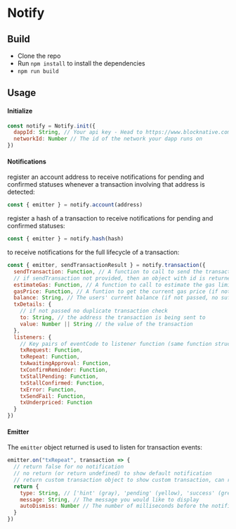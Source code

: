 # Notify

## Build

- Clone the repo
- Run `npm install` to install the dependencies
- `npm run build`

## Usage

#### Initialize

```javascript
const notify = Notify.init({
  dappId: String, // Your api key - Head to https://www.blocknative.com/ to get a free key
  networkId: Number // The id of the network your dapp runs on
})
```

#### Notifications

register an account address to receive notifications for pending and confirmed statuses whenever a transaction involving that address is detected:

```javascript
const { emitter } = notify.account(address)
```

register a hash of a transaction to receive notifications for pending and confirmed statuses:

```javascript
const { emitter } = notify.hash(hash)
```

to receive notifications for the full lifecycle of a transaction:

```javascript
const { emitter, sendTransactionResult } = notify.transaction({
  sendTransaction: Function, // A function to call to send the transaction
  // if sendTransaction not provided, then an object with id is returned to be passed to notify.hash after you have initiated the transaction yourself
  estimateGas: Function, // A function to call to estimate the gas limit for this transaction (if not passed no sufficient balance check)(must return a string)
  gasPrice: Function, // A funtion to get the current gas price (if not passed, no sufficient balance check)(must return a string)
  balance: String, // The users' current balance (if not passed, no sufficient balance check)(must return a string)
  txDetails: {
    // if not passed no duplicate transaction check
    to: String, // the address the transaction is being sent to
    value: Number || String // the value of the transaction
  },
  listeners: {
    // Key pairs of eventCode to listener function (same function structure as emitter callback)
    txRequest: Function,
    txRepeat: Function,
    txAwaitingApproval: Function,
    txConfirmReminder: Function,
    txStallPending: Function,
    txStallConfirmed: Function,
    txError: Function,
    txSendFail: Function,
    txUnderpriced: Function
  }
})
```

#### Emitter

The `emitter` object returned is used to listen for transaction events:

```javascript
emitter.on("txRepeat", transaction => {
  // return false for no notification
  // no return (or return undefined) to show default notification
  // return custom transaction object to show custom transaction, can return all or one of the following parameters:
  return {
    type: String, // ['hint' (gray), 'pending' (yellow), 'success' (green), 'error' (red)]
    message: String, // The message you would like to display
    autoDismiss: Number // The number of milliseconds before the notification automatically hides or false for no autodismiss
  }
})
```

